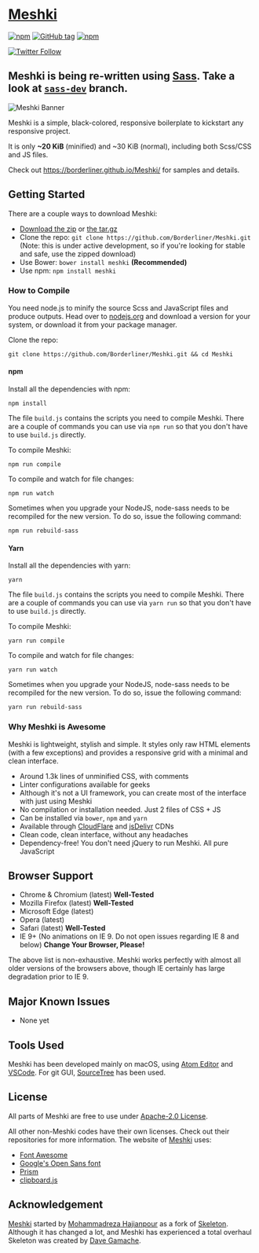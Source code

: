 # [Meshki](https://borderliner.github.io/Meshki/)
[![npm](https://img.shields.io/npm/dm/meshki.svg?maxAge=2592000?style=flat-square)](https://www.npmjs.com/package/meshki)
[![GitHub tag](https://img.shields.io/github/tag/borderliner/meshki.svg?maxAge=2592000?style=flat-square)](https://github.com/Borderliner/Meshki/releases)
[![npm](https://img.shields.io/npm/l/meshki.svg?maxAge=2592000?style=flat-square)](https://github.com/Borderliner/Meshki/blob/master/LICENSE)

[![Twitter Follow](https://img.shields.io/twitter/follow/meshki_ui.svg?style=social&label=Follow&maxAge=2592000?style=flat-square)](https://twitter.com/Meshki_UI)

## Meshki is being re-written using [Sass](http://sass-lang.com/). Take a look at [`sass-dev`](https://github.com/Borderliner/Meshki/tree/sass-dev) branch.

![Meshki Banner](https://borderliner.github.io/Meshki/meta-image.png)

Meshki is a simple, black-colored, responsive boilerplate to kickstart any responsive project.

It is only <b>~20 KiB</b> (minified) and ~30 KiB (normal), including both Scss/CSS and JS files.

Check out <https://borderliner.github.io/Meshki/> for samples and details.

## Getting Started

There are a couple ways to download Meshki:
- [Download the zip](https://github.com/Borderliner/Meshki/archive/v2.0.0.zip) or [the tar.gz](https://github.com/Borderliner/Meshki/archive/v2.0.0.tar.gz)
- Clone the repo: `git clone https://github.com/Borderliner/Meshki.git` (Note: this is under active development, so if you're looking for stable and safe, use the zipped download)
- Use Bower: `bower install meshki` **(Recommended)**
- Use npm: `npm install meshki`

### How to Compile
You need node.js to minify the source Scss and JavaScript files and produce outputs. Head over to [nodejs.org](https://nodejs.org/en/) and download a version for your system, or download it from your package manager. 

Clone the repo:

`git clone https://github.com/Borderliner/Meshki.git && cd Meshki`

#### npm

Install all the dependencies with npm:

`npm install`

The file `build.js` contains the scripts you need to compile Meshki. There are a couple of commands you can use via `npm run` so that you don't have to use `build.js` directly.

To compile Meshki:

`npm run compile`

To compile and watch for file changes:

`npm run watch`

Sometimes when you upgrade your NodeJS, node-sass needs to be recompiled for the new version. To do so, issue the following command:

`npm run rebuild-sass`

#### Yarn

Install all the dependencies with yarn:

`yarn`

The file `build.js` contains the scripts you need to compile Meshki. There are a couple of commands you can use via `yarn run` so that you don't have to use `build.js` directly.

To compile Meshki:

`yarn run compile`

To compile and watch for file changes:

`yarn run watch`

Sometimes when you upgrade your NodeJS, node-sass needs to be recompiled for the new version. To do so, issue the following command:

`yarn run rebuild-sass`

### Why Meshki is Awesome

Meshki is lightweight, stylish and simple. It styles only raw HTML elements (with a few exceptions) and provides a responsive grid with a minimal and clean interface.
- Around 1.3k lines of unminified CSS, with comments
- Linter configurations available for geeks
- Although it's not a UI framework, you can create most of the interface with just using Meshki
- No compilation or installation needed. Just 2 files of CSS + JS
- Can be installed via `bower`, `npm` and `yarn`
- Available through [CloudFlare](https://cdnjs.com/libraries/meshki) and [jsDelivr](https://www.jsdelivr.com/projects/meshki) CDNs
- Clean code, clean interface, without any headaches
- Dependency-free! You don't need jQuery to run Meshki. All pure JavaScript

## Browser Support

- Chrome & Chromium (latest) **Well-Tested**
- Mozilla Firefox (latest) **Well-Tested**
- Microsoft Edge (latest)
- Opera (latest)
- Safari (latest) **Well-Tested**
- IE 9+ (No animations on IE 9. Do not open issues regarding IE 8 and below) **Change Your Browser, Please!**

The above list is non-exhaustive. Meshki works perfectly with almost all older versions of the browsers above, though IE certainly has large degradation prior to IE 9.

## Major Known Issues
- None yet

## Tools Used

Meshki has been developed mainly on macOS, using [Atom Editor](https://atom.io/) and [VSCode](https://code.visualstudio.com). For git GUI, [SourceTree](https://www.sourcetreeapp.com) has been used.

## License

All parts of Meshki are free to use under [Apache-2.0 License](https://github.com/Borderliner/Meshki/blob/master/LICENSE).

All other non-Meshki codes have their own licenses. Check out their repositories for more information.
The website of [Meshki](https://borderliner.github.io/Meshki/) uses:

- [Font Awesome](http://fontawesome.io/)
- [Google's Open Sans font](https://fonts.google.com/specimen/Open+Sans)
- [Prism](http://prismjs.com)
- [clipboard.js](https://clipboardjs.com)

## Acknowledgement

[Meshki](https://borderliner.github.io/Meshki/) started by [Mohammadreza Hajianpour](mailto:hajianpour.mr@gmail.com) as a fork of [Skeleton](https://github.com/dhg/Skeleton). Although it has changed a lot, and Meshki has experienced a total overhaul
Skeleton was created by [Dave Gamache](https://twitter.com/dhg).
